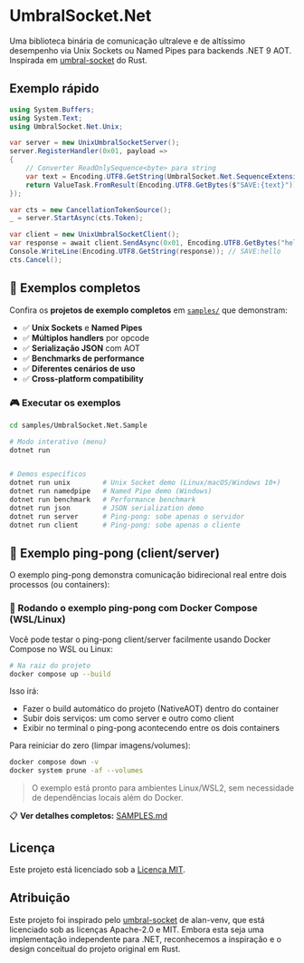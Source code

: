 # UmbralSocket.Net

Uma biblioteca binária de comunicação ultraleve e de altíssimo desempenho via Unix Sockets ou Named Pipes para backends .NET 9 AOT. Inspirada em [umbral-socket](https://github.com/alan-venv/umbral-socket) do Rust.

## Exemplo rápido

```csharp
using System.Buffers;
using System.Text;
using UmbralSocket.Net.Unix;

var server = new UnixUmbralSocketServer();
server.RegisterHandler(0x01, payload =>
{
    // Converter ReadOnlySequence<byte> para string
    var text = Encoding.UTF8.GetString(UmbralSocket.Net.SequenceExtensions.ToArray(payload));
    return ValueTask.FromResult(Encoding.UTF8.GetBytes($"SAVE:{text}"));
});

var cts = new CancellationTokenSource();
_ = server.StartAsync(cts.Token);

var client = new UnixUmbralSocketClient();
var response = await client.SendAsync(0x01, Encoding.UTF8.GetBytes("hello"));
Console.WriteLine(Encoding.UTF8.GetString(response)); // SAVE:hello
cts.Cancel();
```

## 🚀 Exemplos completos

Confira os **projetos de exemplo completos** em [`samples/`](samples/) que demonstram:

- ✅ **Unix Sockets** e **Named Pipes**
- ✅ **Múltiplos handlers** por opcode  
- ✅ **Serialização JSON** com AOT
- ✅ **Benchmarks de performance**
- ✅ **Diferentes cenários de uso**
- ✅ **Cross-platform compatibility**

### 🎮 Executar os exemplos

```bash
cd samples/UmbralSocket.Net.Sample

# Modo interativo (menu)
dotnet run


# Demos específicos
dotnet run unix        # Unix Socket demo (Linux/macOS/Windows 10+)
dotnet run namedpipe   # Named Pipe demo (Windows)
dotnet run benchmark   # Performance benchmark  
dotnet run json        # JSON serialization demo
dotnet run server      # Ping-pong: sobe apenas o servidor
dotnet run client      # Ping-pong: sobe apenas o cliente
```
## 🏓 Exemplo ping-pong (client/server)

O exemplo ping-pong demonstra comunicação bidirecional real entre dois processos (ou containers):

### 🐳 Rodando o exemplo ping-pong com Docker Compose (WSL/Linux)

Você pode testar o ping-pong client/server facilmente usando Docker Compose no WSL ou Linux:

```bash
# Na raiz do projeto
docker compose up --build
```

Isso irá:
- Fazer o build automático do projeto (NativeAOT) dentro do container
- Subir dois serviços: um como server e outro como client
- Exibir no terminal o ping-pong acontecendo entre os dois containers

Para reiniciar do zero (limpar imagens/volumes):
```bash
docker compose down -v
docker system prune -af --volumes
```

> O exemplo está pronto para ambientes Linux/WSL2, sem necessidade de dependências locais além do Docker.

📋 **Ver detalhes completos:** [SAMPLES.md](SAMPLES.md)

## Licença

Este projeto está licenciado sob a [Licença MIT](LICENSE).

## Atribuição

Este projeto foi inspirado pelo [umbral-socket](https://github.com/alan-venv/umbral-socket) de alan-venv, que está licenciado sob as licenças Apache-2.0 e MIT. Embora esta seja uma implementação independente para .NET, reconhecemos a inspiração e o design conceitual do projeto original em Rust.
